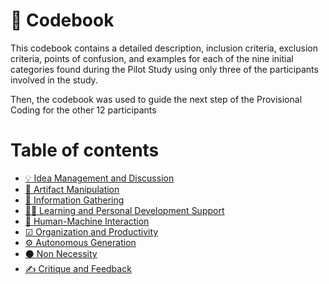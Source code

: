 # 📖 Codebook

This codebook contains a detailed description, inclusion criteria, exclusion criteria, points of confusion, and examples for each of the nine initial categories found during the Pilot Study using only three of the participants involved in the study.&#x20;

Then, the codebook was used to guide the next step of the Provisional Coding for the other 12 participants

# Table of contents

* [💡 Idea Management and Discussion](idea-management-and-discussion.md)
* [🔧 Artifact Manipulation](artifact-manipulation.md)
* [🧺 Information Gathering](information-gathering.md)
* [👨‍🏫 Learning and Personal Development Support](learning-and-personal-development-support.md)
* [🤖 Human-Machine Interaction](human-machine-interaction.md)
* [☑ Organization and Productivity](organization-and-productivity.md)
* [⚙ Autonomous Generation](autonomous-generation.md)
* [⚫ Non Necessity](non-necessity.md)
* [✍ Critique and Feedback](critique-and-feedback.md)
